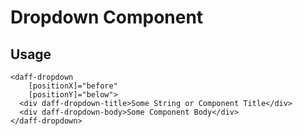 # Dropdown Component

## Usage 
```
<daff-dropdown
    [positionX]="before"
    [positionY]="below">
  <div daff-dropdown-title>Some String or Component Title</div>
  <div daff-dropdown-body>Some Component Body</div>
</daff-dropdown>
```
